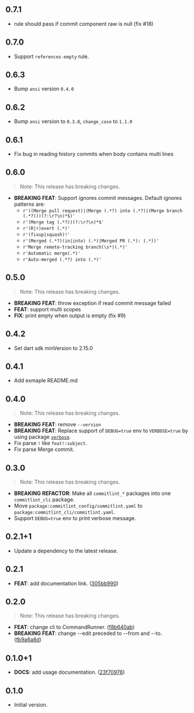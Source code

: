 ## 0.7.1

 - rule should pass if commit component raw is null (fix #18)

## 0.7.0

 - Support `references-empty` rule.

## 0.6.3

 - Bump `ansi` version `0.4.0`

## 0.6.2

 - Bump `ansi` version to `0.3.0`, `change_case` to `1.1.0`

## 0.6.1

 - Fix bug in reading history commits when body contains multi lines

## 0.6.0

> Note: This release has breaking changes.

- **BREAKING** **FEAT**: Support ignores commit messages. Default ignores patterns are:
  - `r'((Merge pull request)|(Merge (.*?) into (.*?)|(Merge branch (.*?)))(?:\r?\n)*$)'`
  - `r'(Merge tag (.*?))(?:\r?\n)*$'`
  - `r'(R|r)evert (.*)'`
  - `r'(fixup|squash)!'`
  - `r'(Merged (.*?)(in|into) (.*)|Merged PR (.*): (.*))'`
  - `r'Merge remote-tracking branch(\s*)(.*)'`
  - `r'Automatic merge(.*)'`
  - `r'Auto-merged (.*?) into (.*)'`

## 0.5.0

> Note: This release has breaking changes.

 - **BREAKING** **FEAT**: throw exception if read commit message failed
 - **FEAT**: support multi scopes
 - **FIX**: print empty when output is empty (fix #9)

## 0.4.2

 - Set dart sdk minVersion to 2.15.0
## 0.4.1

 - Add exmaple README.md

## 0.4.0

> Note: This release has breaking changes.

 - **BREAKING** **FEAT**:  remove `--version`
 - **BREAKING** **FEAT**: Replace support of `DEBUG=true` env to `VERBOSE=true` by using package [`verbose`](https://pub.dev/packages/verbose).
 - Fix parse `!` like `feat!:subject`.
 - Fix parse Merge commit.

## 0.3.0

> Note: This release has breaking changes.

 - **BREAKING** **REFACTOR**: Make all `commitlint_*` packages into one `commitlint_cli` package.
 - Move `package:commitlint_config/commitlint.yaml` to `package:commitlint_cli/commitlint.yaml`.
 - Support `DEBUG=true` env to print verbose message.
## 0.2.1+1

 - Update a dependency to the latest release.

## 0.2.1

 - **FEAT**: add documentation link. ([305bb990](https://github.com/hyiso/commitlint/commit/305bb990f0e1f70e6f0ca7266231603a28c84820))

## 0.2.0

> Note: This release has breaking changes.

 - **FEAT**: change cli to CommandRunner. ([f8b640ab](https://github.com/hyiso/commitlint/commit/f8b640ab1b337ed27ae4b37808d4fea74869c709))
 - **BREAKING** **FEAT**: change --edit preceded to --from and --to. ([fb9a6a8d](https://github.com/hyiso/commitlint/commit/fb9a6a8d33b87d8ee3784642e284a68b6cc90dea))

## 0.1.0+1

 - **DOCS**: add usage documentation. ([23f70976](https://github.com/hyiso/commitlint/commit/23f70976f2bb87776a0951f6fb7ccb067f743c52))

## 0.1.0

- Initial version.

